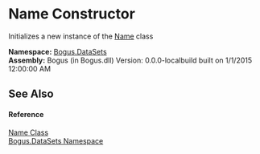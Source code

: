 # Name Constructor 
 

Initializes a new instance of the <a href="T_Bogus_DataSets_Name">Name</a> class

**Namespace:**&nbsp;<a href="N_Bogus_DataSets">Bogus.DataSets</a><br />**Assembly:**&nbsp;Bogus (in Bogus.dll) Version: 0.0.0-localbuild built on 1/1/2015 12:00:00 AM

## See Also


#### Reference
<a href="T_Bogus_DataSets_Name">Name Class</a><br /><a href="N_Bogus_DataSets">Bogus.DataSets Namespace</a><br />